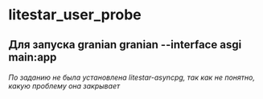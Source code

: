 # litestar_user_probe
## Для запуска granian granian --interface asgi main:app

###### По заданию не была установлена litestar-asyncpg, так как не понятно, какую проблему она закрывает
